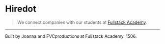 
# Hiredot

> We connect companies with our students at <a href="http://fullstackacademy.com" target="_blank">Fullstack Academy</a>.

---

Built by Joanna and FVCproductions at Fullstack Academy. 1506.
